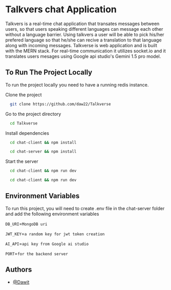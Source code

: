 
# Talkvers chat Application

Talkvers is a real-time chat application that transates messages between users, so that users speaking different languages can message each other without a language barrier. Using talkvers a user will be able to pick his/her prefered language so that he/she can recive a translation to that language along with incoming messages.
Talkverse is web application and is built with the MERN stack. For real-time communication it utilizes socket.io and it translates users mesages using Google api studio's Gemini 1.5 pro model.

## To Run The Project Locally

To run the project locally you need to have a running redis instance.

Clone the project

```bash
  git clone https://github.com/daw22/Talkverse
```

Go to the project directory

```bash
  cd Talkverse
```

Install dependencies

```bash
  cd chat-client && npm install
```

```bash
  cd chat-server && npm install
```
Start the server

```bash
  cd chat-client && npm run dev
```

```bash
  cd chat-client && npm run dev
```
## Environment Variables

To run this project, you will need to create .env file in the chat-server folder and add the following environment variables

`DB_URI`=`MongoDB uri`

`JWT_KEY`=`a random key for jwt token creation`

`AI_API`=`api key from Google ai studio`

`PORT`=`for the backend server`


## Authors

- [@Dawit](https://www.linkedin.com/in/dawit-yifru/)

